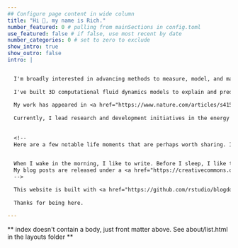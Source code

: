 ```yaml
---
## Configure page content in wide column
title: "Hi 👋, my name is Rich."
number_featured: 0 # pulling from mainSections in config.toml
use_featured: false # if false, use most recent by date
number_categories: 0 # set to zero to exclude
show_intro: true
show_outro: false
intro: |


  I'm broadly interested in advancing methods to measure, model, and manage the complex water and energy systems that sustain large human populations. My expertise is at the intersection of mathematical/statistical modeling, hydrogeology, geospatial programming, data science/engineering, climate change, and environmental policy. 
  
  I've built 3D computational fluid dynamics models to explain and predict patterns of <a href="https://agupubs.onlinelibrary.wiley.com/doi/10.1029/2020WR028655" target="_blank">groundwater flow</a> and <a href="https://agupubs.onlinelibrary.wiley.com/doi/full/10.1029/2023WR035446" target="_blank">contaminant transport</a> in heterogeneous, alluvial aquifer-aquitard complexes -- thin layers of subsurface, freshwater-bearing sediment that support food supply and civilization, and which are in decline worldwide. I've also developed the first <a href="https://iopscience.iop.org/article/10.1088/1748-9326/ab6f10" target="_blank">regional-scale models</a> that predict the location and intensity of well failures due to drought and unsustainable water management, and which tend to disproportionately impact DACs/DVCs that depend on relatively shallow wells. Because the sustainable management of complex, heavily-used, and regulated systems of natural resources typically hinge on available information, I've also built online <a href="https://www.gspdrywells.com/" target="_blank">decision-support tools</a> that leverage interactive data visualization and geospatial interfaces to tell stories and highlight tradeoffs. I've automated California municipal <a href="https://www.calwaterquality.com" target="_blank">water quality reports</a> and co-developed the nation's largest publicly-accessible spatial database of <a href="https://github.com/SimpleLab-Inc/wsb" target="_blank">water system spatial boundaries</a> (now in use by the US EPA). I co-founded the <a href="https://www.waterdatalab.com" target="_blank">Water Data Lab</a>, a group within <a href="https://www.convolve.coop" target="_blank">Convolve Collective</a> and I also co-developed and teach <a href="https://www.r4wrds.com" target="_blank">R for Water Resources Data Science</a>.  
  
  My work has appeared in <a href="https://www.nature.com/articles/s41598-023-41379-9" target="_blank">Nature</a>, the <a href="https://www.latimes.com/environment/story/2021-12-16/its-a-race-to-the-bottom-for-agricultural-wells" target="_blank">Los Angeles Times</a>, <a href="https://www.newscientist.com/article/2264206-groundwater-that-supports-world-food-chain-may-become-too-salty-to-use/" target="_blank">NewScientist</a>, and <a href="https://www.newsweek.com/california-drought-rain-reservoirs-groundwater-1772590" target="_blank">Newsweek</a>.
  
  Currently, I lead research and development initiatives in the energy sector. We build tools to help electric utilities adapt to climate change, assess wildfire risk, and make equitable electrification investments. When I have the time, I still enjoy contributing to literature and to open source projects. Long ago, I taught environmental science to 5th graders and led National Geographic expeditions for high school students.  
  
  
  <!--
  Here are a few notable life moments that are perhaps worth sharing. I grew up off-the-grid in the high desert hills and boulder fields of Southern California. Our closest neighbors lived 5 miles away and we didn't have a television. It was quiet childhood, and I read a lot of books. I ran with my dogs through the tall yellow mustard when it bloomed in the spring. And then, when I was 7, my mom suddenly became a single parent. She's an immigrant from Thailand, without a college education, and after all these years, still the strongest person I know. Her parents, also immigrants, came to Thailand by way of China, in retreat of the rising Communist State. When I was 17, I moved to Berkeley and studied Biology and Conflict Resolution. I had the honor of delivering my departmental commencement speech in the Greek Theater, on the same stage where, as a student, I'd seen the Dalai Lama and Yo-Yo Ma. Of course, my performance was so much tinier in so many ways, but it was thrilling to hear a few thousand people chuckle at my bits. After college, I taught environmental science at an educational nonprofit in Yosemite and the Marin Headlands. During summers, I led trips in Thailand for National Geographic. Somewhere along the way, I realized that I wanted to spend the rest of my life learning, and I was fortunate to have the privilege to do so. While working towards a PhD, I built 3D, physics-based and statistical models of groundwater flow and contaminant transport. I also learned how to skateboard down parking structures -- a wonderful way to clear the mind while running long computer simulations back at the lab. Big ups to the National Science Foundation, the US Department of Energy, NASA, and Microsoft, all of whom funded my work in some way. After grad school, I helped develop 6 groundwater sustainability plans in California, all of which passed state-level environmental review (thank goodness), and which entailed the coordination of diverse stakeholder groups, technical project management, IoT monitoring, and mathematical modeling. 

  
  When I wake in the morning, I like to write. Before I sleep, I like to read. I believe that rest is critical to creativity. I strive to do nothing strenuous from Friday evening to Saturday evening. I used to climb steep, alpine rock faces with gear, ropes, and rubber-rimmed footwear, but that's increasingly outside of my risk tolerance. I've given up trying to predict exactly where I will be in 5 to 10 years, because I consistently surprise myself and end up somewhere else delightful. And so, instead, I'm trying to be present, kind, and helpful. Few things satisfy me more than a good book, sharing a home cooked meal with friends and family, listening to practiced musicians improvise, or finding small ways to make the world a slightly better place to live in. It's not bad, but it could be better. I believe that out there on the margins, on the fringes, is where we find the exciting and important work; and we have so much work to do, so much ground to cover. 
  My blog posts are released under a <a href="https://creativecommons.org/licenses/by-sa/4.0/" target="_blank">Creative Commons Attribution-ShareAlike 4.0 International License</a>. 
  -->

  This website is built with <a href="https://github.com/rstudio/blogdown" target="_blank">blogdown</a> and <a href="https://gohugo.io/" target="_blank">Hugo</a>, and deployed using <a href="https://www.netlify.com/" target="_blank">Netlify</a>. 
    
  Thanks for being here.  

---
```


** index doesn't contain a body, just front matter above.
See about/list.html in the layouts folder **